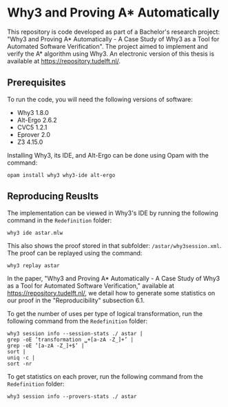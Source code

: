 # Why3 and Proving A* Automatically
This repository is code developed as part of a Bachelor's research project: "Why3 and Proving A* Automatically - A Case Study of Why3 as a Tool for Automated Software Verification". The project aimed to implement and verify the A* algorithm using Why3. An electronic version of this thesis is available at https://repository.tudelft.nl/.

## Prerequisites
To run the code, you will need the following versions of software:

- Why3 1.8.0
- Alt-Ergo 2.6.2
- CVC5 1.2.1
- Eprover 2.0
- Z3 4.15.0

Installing Why3, its IDE, and Alt-Ergo can be done using Opam with the command:
```
opam install why3 why3-ide alt-ergo
```

## Reproducing Reuslts
The implementation can be viewed in Why3's IDE by running the following command in the `Redefinition` folder:
```
why3 ide astar.mlw
```
This also shows the proof stored in that subfolder: `/astar/why3session.xml`. The proof can be replayed using the command:
```
why3 replay astar
```
In the paper, "Why3 and Proving A* Automatically - A Case Study of Why3 as a Tool for Automated Software Verification," available at https://repository.tudelft.nl/, we detail how to generate some statistics on our proof in the "Reproducibility" subsection 6.1. 

To get the number of uses per type of logical transformation, run the following command from the `Redefinition` folder:
```
why3 session info --session-stats ./ astar |
grep -oE ’transformation ␣+[a-zA -Z_]+’ |
grep -oE ’[a-zA -Z_]+$’ |
sort |
uniq -c |
sort -nr
```

To get statistics on each prover, run the following command from the `Redefinition` folder:
```
why3 session info --provers-stats ./ astar
```